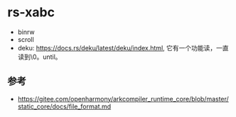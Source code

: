 # rs-xabc

- binrw
- scroll
- deku: https://docs.rs/deku/latest/deku/index.html, 它有一个功能读，一直读到\0。until。

## 参考

- https://gitee.com/openharmony/arkcompiler_runtime_core/blob/master/static_core/docs/file_format.md
